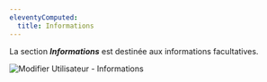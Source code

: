 ```yaml
---
eleventyComputed:
  title: Informations
---
```

La section ***Informations*** est destinée aux informations facultatives.

![Modifier Utilisateur - Informations](https://cdnweb.devolutions.net/docs/docs_en_server_ServerOp7006.png)
